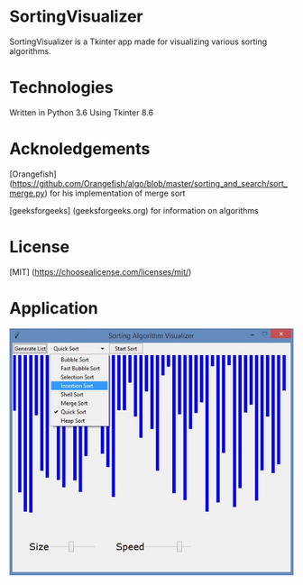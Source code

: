 # SortingVisualizer

SortingVisualizer is a Tkinter app made for visualizing various sorting algorithms.


# Technologies

Written in Python 3.6
Using Tkinter 8.6

# Acknoledgements

[Orangefish] (https://github.com/Orangefish/algo/blob/master/sorting_and_search/sort_merge.py) for his implementation of merge sort

[geeksforgeeks] (geeksforgeeks.org) for information on algorithms

# License
[MIT] (https://choosealicense.com/licenses/mit/)

# Application

![Image of App](https://github.com/ColeB2/SortingVisualizer/blob/master/images/sortingapp.jpg)
